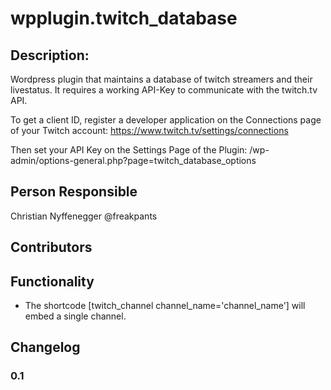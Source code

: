# wpplugin.twitch_database

## Description:

Wordpress plugin that maintains a database of twitch streamers and their livestatus. It requires a working API-Key to
communicate with the twitch.tv API. 

To get a client ID, register a developer application on the Connections page of your Twitch account:
https://www.twitch.tv/settings/connections

Then set your API Key on the Settings Page of the Plugin:
/wp-admin/options-general.php?page=twitch_database_options

## Person Responsible

Christian Nyffenegger @freakpants

## Contributors

## Functionality

* The shortcode [twitch_channel channel_name='channel_name'] will embed a single channel.

## Changelog

### 0.1
